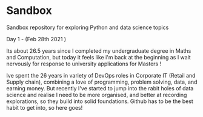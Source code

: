 # Sandbox
Sandbox repository for exploring Python and data science topics 

Day 1 - (Feb 28th 2021 )

Its about 26.5 years since I completed my undergraduate degree in Maths and Computation, but today it  feels like i'm back at the beginning as I wait nervously for response to university applications for Masters !

Ive spent the 26 years in variety of DevOps roles in Corporate IT  (Retail and Supply chain), combining a love of programming, problem solving, data, and earning money.
But recently I've started to jump into the rabit holes of data science and realise I need to be more organised, and better at recording explorations, so they build into solid foundations.  Github has to be the best habit to get into, so here goes! 
